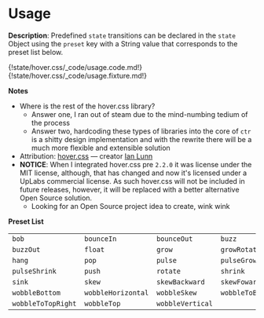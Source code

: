 # Usage

__Description__: Predefined `state` transitions can be declared in the `state` Object using the `preset` key with a String value that corresponds to the preset list below.

{!state/hover.css/_code/usage.code.md!}
{!state/hover.css/_code/usage.fixture.md!}

__Notes__

+ Where is the rest of the hover.css library?
    * Answer one, I ran out of steam due to the mind-numbing tedium of the process
    * Answer two, hardcoding these types of libraries into the core of `ctr` is a shitty design implementation and with the rewrite there will be a much more flexible and extensible solution
+ Attribution: [hover.css](http://ianlunn.github.io/Hover/) — creator [Ian Lunn](http://ianlunn.co.uk/)
+ <b class="important-text">NOTICE</b>: When I integrated hover.css pre `2.2.0` it was license under the MIT license, although, that has changed and now it's licensed under a UpLabs commercial license. As such hover.css will not be included in future releases, however, it will be replaced with a better alternative Open Source solution.
    * Looking for an Open Source project idea to create, wink wink

<div class="cf"></div>

__Preset List__

<table class="billiard-table">
    <tbody>
      <tr>
        <td><code>bob</code></td>
        <td><code>bounceIn</code></td>
        <td><code>bounceOut</code></td>
        <td><code>buzz</code></td>
      </tr>
      <tr>
        <td><code>buzzOut</code></td>
        <td><code>float</code></td>
        <td><code>grow</code></td>
        <td><code>growRotate</code></td>
      </tr>
      <tr>
        <td><code>hang</code></td>
        <td><code>pop</code></td>
        <td><code>pulse</code></td>
        <td><code>pulseGrow</code></td>
      </tr>
      <tr>
        <td><code>pulseShrink</code></td>
        <td><code>push</code></td>
        <td><code>rotate</code></td>
        <td><code>shrink</code></td>
      </tr>
      <tr>
        <td><code>sink</code></td>
        <td><code>skew</code></td>
        <td><code>skewBackward</code></td>
        <td><code>skewFoward</code></td>
      </tr>
      <tr>
        <td><code>wobbleBottom</code></td>
        <td><code>wobbleHorizontal</code></td>
        <td><code>wobbleSkew</code></td>
        <td><code>wobbleToBottomRight</code></td>
      </tr>
      <tr>
        <td><code>wobbleToTopRight</code></td>
        <td><code>wobbleTop</code></td>
        <td><code>wobbleVertical</code></td>
      </tr>
    </tbody>
</table>

<div class="cf"></div>
<div class="end"></div>

